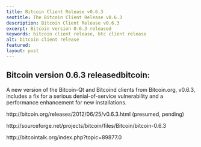 ```yaml
---
title: Bitcoin Client Release v0.6.3
seotitle: The Bitcoin Client Release v0.6.3
description: Bitcoin Client Release v0.6.3
excerpt: Bitcoin version 0.6.3 released
keywords: bitcoin client release, btc client release
alt: bitcoin client release
featured: 
layout: post
---
```


<h2>Bitcoin version 0.6.3 releasedbitcoin:</h2>

<p>A new version of the Bitcoin-Qt and Bitcoind clients from Bitcoin.org, v0.6.3, includes a fix for a serious denial-of-service vulnerability and a performance enhancement for new installations.<p>

<p>http://bitcoin.org/releases/2012/06/25/v0.6.3.html (presumed, pending)<p>
<p>http://sourceforge.net/projects/bitcoin/files/Bitcoin/bitcoin-0.6.3<p>
<p>http://bitcointalk.org/index.php?topic=89877.0
<p>

